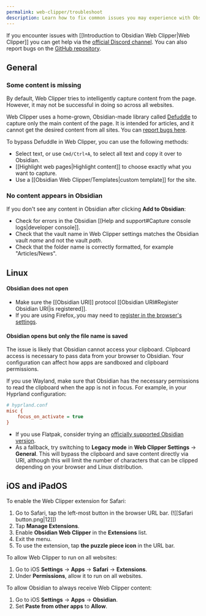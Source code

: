 ```yaml
---
permalink: web-clipper/troubleshoot
description: Learn how to fix common issues you may experience with Obsidian Web Clipper.
---
```

If you encounter issues with [[Introduction to Obsidian Web Clipper|Web Clipper]] you can get help via the [official Discord channel](https://discord.com/channels/686053708261228577/1285652864089198672). You can also report bugs on the [GitHub repository](https://github.com/obsidianmd/obsidian-clipper).

## General

### Some content is missing

By default, Web Clipper tries to intelligently capture content from the page. However, it may not be successful in doing so across all websites.

Web Clipper uses a home-grown, Obsidian-made library called [Defuddle](https://github.com/kepano/defuddle) to capture only the main content of the page. It is intended for articles, and it cannot get the desired content from all sites. You can [report bugs here](https://github.com/kepano/defuddle/issues).

To bypass Defuddle in Web Clipper, you can use the following methods:

- Select text, or use `Cmd/Ctrl+A`, to select all text and copy it over to Obsidian.
- [[Highlight web pages|Highlight content]] to choose exactly what you want to capture.
- Use a [[Obsidian Web Clipper/Templates|custom template]] for the site.

### No content appears in Obsidian

If you don't see any content in Obsidian after clicking **Add to Obsidian**:

- Check for errors in the Obsidian [[Help and support#Capture console logs|developer console]].
- Check that the vault name in Web Clipper settings matches the Obsidian vault *name* and not the vault *path*.
- Check that the folder name is correctly formatted, for example "Articles/News".

## Linux

#### Obsidian does not open

- Make sure the [[Obsidian URI]] protocol [[Obsidian URI#Register Obsidian URI|is registered]].
- If you are using Firefox,.you may need to [register in the browser's settings](https://kb.mozillazine.org/Register_protocol).

#### Obsidian opens but only the file name is saved

The issue is likely that Obsidian cannot access your clipboard. Clipboard access is necessary to pass data from your browser to Obsidian. Your configuration can affect how apps are sandboxed and clipboard permissions.

If you use Wayland, make sure that Obsidian has the necessary permissions to read the clipboard when the app is not in focus. For example, in your Hyprland configuration:

```ini
# hyprland.conf
misc {
    focus_on_activate = true
}
```

- If you use Flatpak, consider trying an [officially supported Obsidian version](https://obsidian.md/download).
- As a fallback, try switching to **Legacy mode** in **Web Clipper Settings** → **General**. This will bypass the clipboard and save content directly via URI, although this will limit the number of characters that can be clipped depending on your browser and Linux distribution.

## iOS and iPadOS

To enable the Web Clipper extension for Safari:

1. Go to Safari, tap the left-most button in the browser URL bar. (![[Safari button.png|12]])
2. Tap **Manage Extensions**.
3. Enable **Obsidian Web Clipper** in the **Extensions** list.
4. Exit the menu.
5. To use the extension, tap **the puzzle piece icon** in the URL bar.

To allow Web Clipper to run on all websites:

1. Go to iOS **Settings** →  **Apps** →  **Safari** →  **Extensions**.
2. Under **Permissions**, allow it to run on all websites.

To allow Obsidian to always receive Web Clipper content:

1. Go to iOS **Settings** →  **Apps** →  **Obsidian**.
2. Set **Paste from other apps** to **Allow**.
